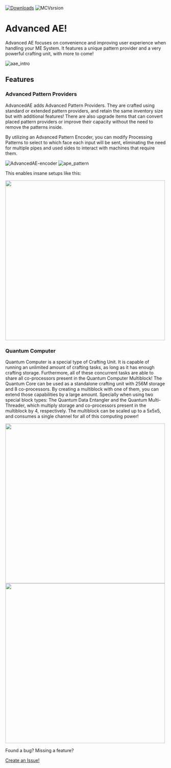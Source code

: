[![Downloads](https://cf.way2muchnoise.eu/full_1084104_downloads.svg)](https://www.curseforge.com/minecraft/mc-mods/advancedae) ![MCVsrsion](https://cf.way2muchnoise.eu/versions/1084104.svg)

# Advanced AE!

Advanced AE focuses on convenience and improving user experience when handling your ME System.
It features a unique pattern provider and a very powerful crafting unit, with more to come!

![aae_intro](https://github.com/user-attachments/assets/dd963d52-fd07-425a-a783-b06eed97e7ee)

## Features

### Advanced Pattern Providers

AdvancedAE adds Advanced Pattern Providers. They are crafted using standard or extended pattern providers, and retain the same inventory size but with additional features!
There are also upgrade items that can convert placed pattern providers or improve their capacity without the need to remove the patterns inside.

By utilizing an Advanced Pattern Encoder, you can modify Processing Patterns to select to which face each input will be sent, eliminating the need for multiple pipes and used sides to interact with machines that require them.

![AdvancedAE-encoder](https://github.com/user-attachments/assets/83efe9aa-f8be-493b-994a-bcd39efa401b)
![ape_pattern](https://github.com/user-attachments/assets/7172ef29-7771-4334-b989-8ffed808bbb3)

This enables insane setups like this:

<img src="https://github.com/user-attachments/assets/b8c4fbd6-a3d4-44c8-a518-28846c7e6115" width="500">

### Quantum Computer

Quantum Computer is a special type of Crafting Unit. It is capable of running an unlimited amount of crafting tasks, as long as it has enough crafting storage.
Furthermore, all of these concurrent tasks are able to share all co-processors present in the Quantum Computer Multiblock!
The Quantum Core can be used as a standalone crafting unit with 256M storage and 8 co-processors. By creating a multiblock with one of them, you can extend those capabilities by a large amount.
Specially when using two special block types: The Quantum Data Entangler and the Quantum Multi-Threader, which multiply storage and co-processors present in the multiblock by 4, respectively.
The multiblock can be scaled up to a 5x5x5, and consumes a single channel for all of this computing power!

<img src="https://github.com/user-attachments/assets/4016908f-8303-4e0f-8efb-0951198d8c21" height="500"><img src="https://github.com/user-attachments/assets/8c18e183-7515-40fe-9699-e214a95e197b" height="500">

Found a bug? Missing a feature?

[Create an Issue!](https://github.com/pedroksl/AdvancedAE/issues)
